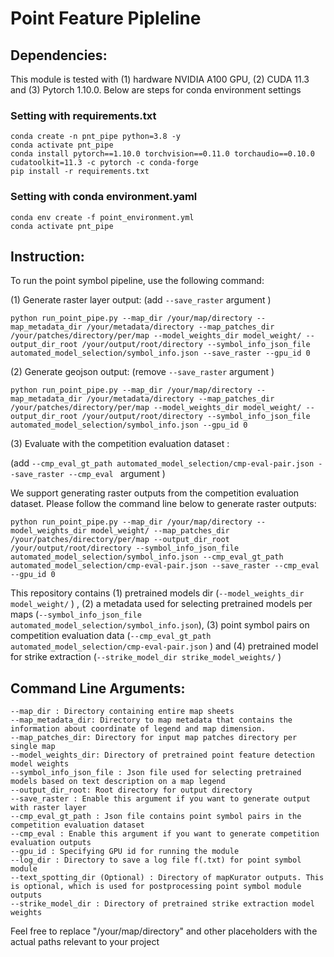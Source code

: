 # Point Feature Pipleline

## Dependencies:

This module is tested with (1) hardware NVIDIA A100 GPU, (2) CUDA 11.3 and (3) Pytorch 1.10.0.
Below are steps for conda environment settings 

### Setting with requirements.txt
```
conda create -n pnt_pipe python=3.8 -y
conda activate pnt_pipe
conda install pytorch==1.10.0 torchvision==0.11.0 torchaudio==0.10.0 cudatoolkit=11.3 -c pytorch -c conda-forge
pip install -r requirements.txt

```

### Setting with conda environment.yaml
```
conda env create -f point_environment.yml
conda activate pnt_pipe
```

## Instruction:

To run the point symbol pipeline, use the following command:

(1) Generate raster layer output: (add ```--save_raster``` argument ) 

``` 
python run_point_pipe.py --map_dir /your/map/directory --map_metadata_dir /your/metadata/directory --map_patches_dir /your/patches/directory/per/map --model_weights_dir model_weight/ --output_dir_root /your/output/root/directory --symbol_info_json_file automated_model_selection/symbol_info.json --save_raster --gpu_id 0
```
(2) Generate geojson output: (remove ```--save_raster``` argument ) 

``` 
python run_point_pipe.py --map_dir /your/map/directory --map_metadata_dir /your/metadata/directory --map_patches_dir /your/patches/directory/per/map --model_weights_dir model_weight/ --output_dir_root /your/output/root/directory --symbol_info_json_file automated_model_selection/symbol_info.json --gpu_id 0 
```

(3) Evaluate with the competition evaluation dataset : 

(add ```--cmp_eval_gt_path automated_model_selection/cmp-eval-pair.json --save_raster --cmp_eval ``` argument ) 

We support generating raster outputs from the competition evaluation dataset. Please follow the command line below to generate raster outputs:
``` 
python run_point_pipe.py --map_dir /your/map/directory --model_weights_dir model_weight/ --map_patches_dir /your/patches/directory/per/map --output_dir_root /your/output/root/directory --symbol_info_json_file automated_model_selection/symbol_info.json --cmp_eval_gt_path automated_model_selection/cmp-eval-pair.json --save_raster --cmp_eval --gpu_id 0
```

This repository contains (1) pretrained models dir  (```--model_weights_dir model_weight/``` ) ,  (2) a metadata used for selecting pretrained models per maps (```--symbol_info_json_file automated_model_selection/symbol_info.json```), (3) point symbol pairs on competition evaluation data (```--cmp_eval_gt_path automated_model_selection/cmp-eval-pair.json``` ) and (4) pretrained model for strike extraction (```--strike_model_dir strike_model_weights/``` ) 


## Command Line Arguments:

```
--map_dir : Directory containing entire map sheets
--map_metadata_dir: Directory to map metadata that contains the information about coordinate of legend and map dimension. 
--map_patches_dir: Directory for input map patches directory per single map 
--model_weights_dir: Directory of pretrained point feature detection model weights  
--symbol_info_json_file : Json file used for selecting pretrained models based on text description on a map legend 
--output_dir_root: Root directory for output directory
--save_raster : Enable this argument if you want to generate output with raster layer
--cmp_eval_gt_path : Json file contains point symbol pairs in the competition evaluation dataset
--cmp_eval : Enable this argument if you want to generate competition evaluation outputs
--gpu_id : Specifying GPU id for running the module
--log_dir : Directory to save a log file f(.txt) for point symbol module
--text_spotting_dir (Optional) : Directory of mapKurator outputs. This is optional, which is used for postprocessing point symbol module outputs
--strike_model_dir : Directory of pretrained strike extraction model weights  

```

<!-- --cropped_legend_dir: Directory to save the cropped legend <br>
--template_dir: Directory to the legend template  <br>
--processed_legend_dir: Directory to save the processed cropped legend  <br> -->

Feel free to replace "/your/map/directory" and other placeholders with the 
actual paths relevant to your project
 
